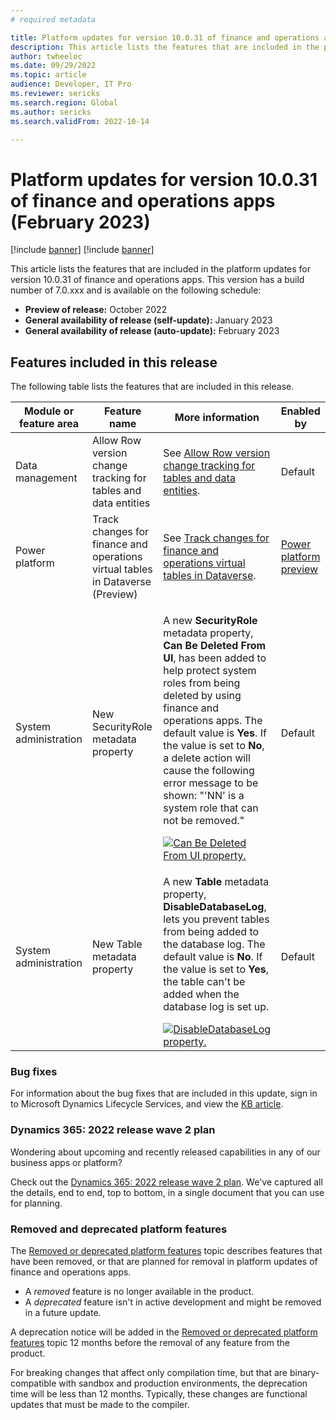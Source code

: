 ```yaml
---
# required metadata

title: Platform updates for version 10.0.31 of finance and operations apps (February 2023)
description: This article lists the features that are included in the platform updates for version 10.0.31 of finance and operations apps.
author: twheeloc
ms.date: 09/29/2022
ms.topic: article
audience: Developer, IT Pro
ms.reviewer: sericks
ms.search.region: Global
ms.author: sericks
ms.search.validFrom: 2022-10-14

---
```

# Platform updates for version 10.0.31 of finance and operations apps (February 2023)

[!include [banner](../includes/banner.md)]
[!include [banner](../includes/preview-banner.md)]

This article lists the features that are included in the platform updates for version 10.0.31 of finance and operations apps. This version has a build number of 7.0.xxx and is available on the following schedule:

- **Preview of release:** October 2022
- **General availability of release (self-update):** January 2023
- **General availability of release (auto-update):** February 2023

## Features included in this release

The following table lists the features that are included in this release.

| Module or feature area | Feature name | More information | Enabled by |
|---|---|---|---|
| Data management | Allow Row version change tracking for tables and data entities | See [Allow Row version change tracking for tables and data entities](../data-entilimits.md). | Default |
| Power platform | Track changes for finance and operations virtual tables in Dataverse (Preview) | See [Track changes for finance and operations virtual tables in Dataverse](../dev-itpro/power-platform/track-changes-fin-ops-virtual-table.md). | [Power platform preview](https://learn.microsoft.com/power-platform/admin/what-are-preview-features-how-do-i-enable-them) |
| System administration | New SecurityRole metadata property | <p>A new **SecurityRole** metadata property, **Can Be Deleted From UI**, has been added to help protect system roles from being deleted by using finance and operations apps. The default value is **Yes**. If the value is set to **No**, a delete action will cause the following error message to be shown: "'NN' is a system role that can not be removed."</p>[![Can Be Deleted From UI property.](./devitpro/media/CanBeDeletedFromUI.jpg)](./dev-itpro/media/CanBeDeletedFromUI.jpg) | Default |
| System administration | New Table metadata property | <p>A new **Table** metadata property, **DisableDatabaseLog**, lets you prevent tables from being added to the database log. The default value is **No**. If the value is set to **Yes**, the table can't be added when the database log is set up.</p>[![DisableDatabaseLog property.](./dev-itpro/media/DisableDatabaseLogging.jpg)](./dev-itpro/media/DisableDatabaseLogging.jpg) | Default | 

### Bug fixes

For information about the bug fixes that are included in this update, sign in to Microsoft Dynamics Lifecycle Services, and view the [KB article](https://fix.lcs.dynamics.com/Issue/Details?bugId=xxxx).

### Dynamics 365: 2022 release wave 2 plan

Wondering about upcoming and recently released capabilities in any of our business apps or platform?

Check out the [Dynamics 365: 2022 release wave 2 plan](/dynamics365-release-plan/2022wave2/). We've captured all the details, end to end, top to bottom, in a single document that you can use for planning.

### Removed and deprecated platform features

The [Removed or deprecated platform features](removed-deprecated-features-platform-updates.md) topic describes features that have been removed, or that are planned for removal in platform updates of finance and operations apps.

- A *removed* feature is no longer available in the product.
- A *deprecated* feature isn't in active development and might be removed in a future update.

A deprecation notice will be added in the [Removed or deprecated platform features](removed-deprecated-features-platform-updates.md) topic 12 months before the removal of any feature from the product.

For breaking changes that affect only compilation time, but that are binary-compatible with sandbox and production environments, the deprecation time will be less than 12 months. Typically, these changes are functional updates that must be made to the compiler.
